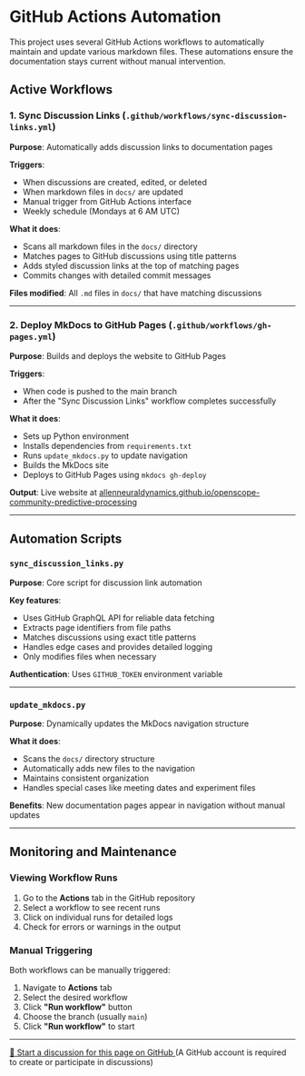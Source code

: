 # GitHub Actions Automation

This project uses several GitHub Actions workflows to automatically maintain and update various markdown files. These automations ensure the documentation stays current without manual intervention.

## Active Workflows

### 1. Sync Discussion Links (`.github/workflows/sync-discussion-links.yml`)

**Purpose**: Automatically adds discussion links to documentation pages

**Triggers**:

- When discussions are created, edited, or deleted
- When markdown files in `docs/` are updated
- Manual trigger from GitHub Actions interface
- Weekly schedule (Mondays at 6 AM UTC)

**What it does**:

- Scans all markdown files in the `docs/` directory
- Matches pages to GitHub discussions using title patterns
- Adds styled discussion links at the top of matching pages
- Commits changes with detailed commit messages

**Files modified**: All `.md` files in `docs/` that have matching discussions

---

### 2. Deploy MkDocs to GitHub Pages (`.github/workflows/gh-pages.yml`)

**Purpose**: Builds and deploys the website to GitHub Pages

**Triggers**:

- When code is pushed to the main branch
- After the "Sync Discussion Links" workflow completes successfully

**What it does**:

- Sets up Python environment
- Installs dependencies from `requirements.txt`
- Runs `update_mkdocs.py` to update navigation
- Builds the MkDocs site
- Deploys to GitHub Pages using `mkdocs gh-deploy`

**Output**: Live website at [allenneuraldynamics.github.io/openscope-community-predictive-processing](https://allenneuraldynamics.github.io/openscope-community-predictive-processing/)

---

## Automation Scripts

### `sync_discussion_links.py`

**Purpose**: Core script for discussion link automation

**Key features**:

- Uses GitHub GraphQL API for reliable data fetching
- Extracts page identifiers from file paths
- Matches discussions using exact title patterns
- Handles edge cases and provides detailed logging
- Only modifies files when necessary

**Authentication**: Uses `GITHUB_TOKEN` environment variable


---

### `update_mkdocs.py`

**Purpose**: Dynamically updates the MkDocs navigation structure

**What it does**:

- Scans the `docs/` directory structure
- Automatically adds new files to the navigation
- Maintains consistent organization
- Handles special cases like meeting dates and experiment files

**Benefits**: New documentation pages appear in navigation without manual updates

---

## Monitoring and Maintenance

### Viewing Workflow Runs

1. Go to the **Actions** tab in the GitHub repository
2. Select a workflow to see recent runs
3. Click on individual runs for detailed logs
4. Check for errors or warnings in the output

### Manual Triggering

Both workflows can be manually triggered:

1. Navigate to **Actions** tab
2. Select the desired workflow
3. Click **"Run workflow"** button
4. Choose the branch (usually `main`)
5. Click **"Run workflow"** to start

<!-- DISCUSSION_LINK_START -->
<div class="discussion-link">
    <hr>
    <p>
        <a href="https://github.com/allenneuraldynamics/openscope-community-predictive-processing/discussions/new?category=q-a&title=Discussion%3A%20github-actions-automation" target="_blank">
            💬 Start a discussion for this page on GitHub
        </a>
        <span class="note">(A GitHub account is required to create or participate in discussions)</span>
    </p>
</div>
<!-- DISCUSSION_LINK_END -->
